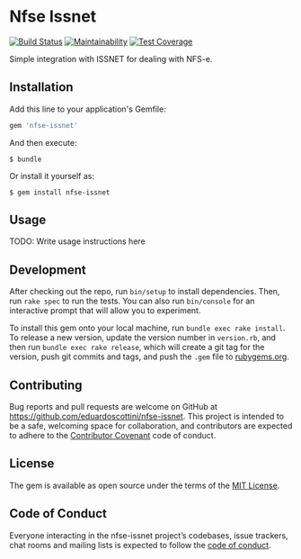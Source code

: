 # Nfse Issnet

[![Build Status](https://travis-ci.org/eduardoscottini/nfse-issnet.svg?branch=master)](https://travis-ci.org/eduardoscottini/nfse-issnet)
[![Maintainability](https://api.codeclimate.com/v1/badges/16db339be9609ffa69ef/maintainability)](https://codeclimate.com/github/eduardoscottini/nfse-issnet/maintainability)
[![Test Coverage](https://api.codeclimate.com/v1/badges/16db339be9609ffa69ef/test_coverage)](https://codeclimate.com/github/eduardoscottini/nfse-issnet/test_coverage)

Simple integration with ISSNET for dealing with NFS-e.

## Installation

Add this line to your application's Gemfile:

```ruby
gem 'nfse-issnet'
```

And then execute:

    $ bundle

Or install it yourself as:

    $ gem install nfse-issnet

## Usage

TODO: Write usage instructions here

## Development

After checking out the repo, run `bin/setup` to install dependencies. Then, run `rake spec` to run the tests. You can also run `bin/console` for an interactive prompt that will allow you to experiment.

To install this gem onto your local machine, run `bundle exec rake install`. To release a new version, update the version number in `version.rb`, and then run `bundle exec rake release`, which will create a git tag for the version, push git commits and tags, and push the `.gem` file to [rubygems.org](https://rubygems.org).

## Contributing

Bug reports and pull requests are welcome on GitHub at https://github.com/eduardoscottini/nfse-issnet. This project is intended to be a safe, welcoming space for collaboration, and contributors are expected to adhere to the [Contributor Covenant](http://contributor-covenant.org) code of conduct.

## License

The gem is available as open source under the terms of the [MIT License](https://opensource.org/licenses/MIT).

## Code of Conduct

Everyone interacting in the nfse-issnet project’s codebases, issue trackers, chat rooms and mailing lists is expected to follow the [code of conduct](https://github.com/eduardoscottini/nfse-issnet/blob/master/CODE_OF_CONDUCT.md).
